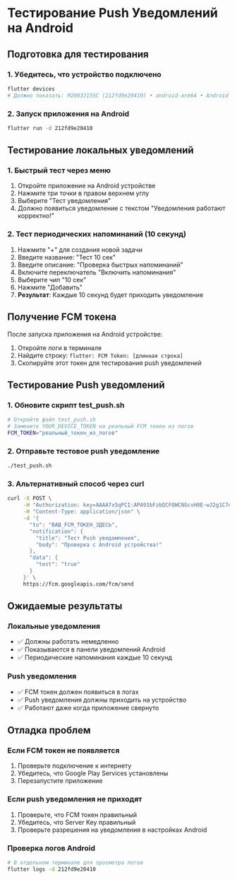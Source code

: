 # Тестирование Push Уведомлений на Android

## Подготовка для тестирования

### 1. Убедитесь, что устройство подключено
```bash
flutter devices
# Должно показать: M2003J15SC (212fd9e20410) • android-arm64 • Android 11 (API 30)
```

### 2. Запуск приложения на Android
```bash
flutter run -d 212fd9e20410
```

## Тестирование локальных уведомлений

### 1. Быстрый тест через меню
1. Откройте приложение на Android устройстве
2. Нажмите три точки в правом верхнем углу
3. Выберите "Тест уведомления"
4. Должно появиться уведомление с текстом "Уведомления работают корректно!"

### 2. Тест периодических напоминаний (10 секунд)
1. Нажмите "+" для создания новой задачи
2. Введите название: "Тест 10 сек"
3. Введите описание: "Проверка быстрых напоминаний"
4. Включите переключатель "Включить напоминания"
5. Выберите чип "10 сек"
6. Нажмите "Добавить"
7. **Результат**: Каждые 10 секунд будет приходить уведомление

## Получение FCM токена

После запуска приложения на Android устройстве:
1. Откройте логи в терминале
2. Найдите строку: `flutter: FCM Token: [длинная строка]`
3. Скопируйте этот токен для тестирования push уведомлений

## Тестирование Push уведомлений

### 1. Обновите скрипт test_push.sh
```bash
# Откройте файл test_push.sh
# Замените YOUR_DEVICE_TOKEN на реальный FCM токен из логов
FCM_TOKEN="реальный_токен_из_логов"
```

### 2. Отправьте тестовое push уведомление
```bash
./test_push.sh
```

### 3. Альтернативный способ через curl
```bash
curl -X POST \
     -H "Authorization: key=AAAA7x5qPCI:APA91bFzbQCFOWCNGcvH8E-wJ2g1C7oRPo9MfWJp3rvs_r3DUvl7bqROFdkPK2eGWH6E8Lzo_tpvnD8LsOJ9FiNb4YcFrOWXz4q8B9zL5rS_z1vQ7RfT6Q8w5D3K" \
     -H "Content-Type: application/json" \
     -d '{
       "to": "ВАШ_FCM_ТОКЕН_ЗДЕСЬ",
       "notification": {
         "title": "Тест Push уведомления",
         "body": "Проверка с Android устройства!"
       },
       "data": {
         "test": "true"
       }
     }' \
     https://fcm.googleapis.com/fcm/send
```

## Ожидаемые результаты

### Локальные уведомления
- ✅ Должны работать немедленно
- ✅ Показываются в панели уведомлений Android
- ✅ Периодические напоминания каждые 10 секунд

### Push уведомления
- ✅ FCM токен должен появиться в логах
- ✅ Push уведомления должны приходить на устройство
- ✅ Работают даже когда приложение свернуто

## Отладка проблем

### Если FCM токен не появляется
1. Проверьте подключение к интернету
2. Убедитесь, что Google Play Services установлены
3. Перезапустите приложение

### Если push уведомления не приходят
1. Проверьте, что FCM токен правильный
2. Убедитесь, что Server Key правильный
3. Проверьте разрешения на уведомления в настройках Android

### Проверка логов Android
```bash
# В отдельном терминале для просмотра логов
flutter logs -d 212fd9e20410
```
